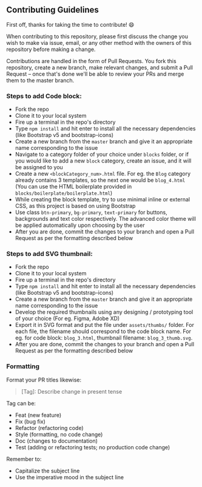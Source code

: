 ## Contributing Guidelines

First off, thanks for taking the time to contribute! 😄

When contributing to this repository, please first discuss the change you wish to make via issue, email, or any other method with the owners of this repository before making a change.

Contributions are handled in the form of Pull Requests. You fork this repository, create a new branch, make relevant changes, and submit a Pull Request – once that's done we'll be able to review your PRs and merge them to the master branch.

### Steps to add Code block:

- Fork the repo
- Clone it to your local system
- Fire up a terminal in the repo's directory
- Type `npm install` and hit enter to install all the necessary dependencies (like Bootstrap v5 and bootstrap-icons)
- Create a new branch from the `master` branch and give it an appropriate name corresponding to the issue
- Navigate to a category folder of your choice under `blocks` folder, or if you would like to add a new `block` category, create an issue, and it will be assigned to you
- Create a new `<blockCategory_num>.html` file. For eg. the `Blog` category already contains 3 templates, so the next one would be `blog_4.html` (You can use the HTML boilerplate provided in `blocks/boilerplate/boilerplate.html`)
- While creating the block template, try to use minimal inline or external CSS, as this project is based on using Bootstrap
- Use class `btn-primary`, `bg-primary`, `text-primary` for buttons, backgrounds and text color respectively. The advanced color theme will be applied automatically upon choosing by the user
- After you are done, commit the changes to your branch and open a Pull Request as per the formatting described below

### Steps to add SVG thumbnail:

- Fork the repo
- Clone it to your local system
- Fire up a terminal in the repo's directory
- Type `npm install` and hit enter to install all the necessary dependencies (like Bootstrap v5 and bootstrap-icons)
- Create a new branch from the `master` branch and give it an appropriate name corresponding to the issue
- Develop the required thumbnails using any designing / prototyping tool of your choice (For eg. Figma, Adobe XD)
- Export it in SVG format and put the file under `assets/thumbs/` folder. For each file, the filename should correspond to the code block name. For eg. for code block: `blog_3.html`, thumbnail filename: `blog_3_thumb.svg`.
- After you are done, commit the changes to your branch and open a Pull Request as per the formatting described below

### Formatting

Format your PR titles likewise:

> [Tag]: Describe change in present tense

Tag can be:

- Feat (new feature)
- Fix (bug fix)
- Refactor (refactoring code)
- Style (formatting, no code change)
- Doc (changes to documentation)
- Test (adding or refactoring tests; no production code change)

Remember to:

- Capitalize the subject line
- Use the imperative mood in the subject line
